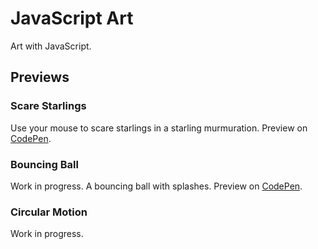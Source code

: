 # JavaScript Art
Art with JavaScript.

## Previews

### Scare Starlings 
Use your mouse to scare starlings in a starling murmuration. Preview on [CodePen](https://codepen.io/karlahrnndz/pen/qBEmNmm).

### Bouncing Ball 
Work in progress. A bouncing ball with splashes. Preview on [CodePen](https://codepen.io/karlahrnndz/pen/abzWmpY).

### Circular Motion
Work in progress.